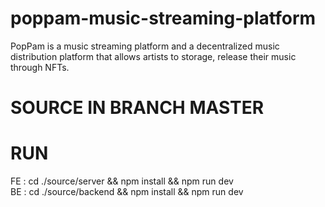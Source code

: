 # poppam-music-streaming-platform
PopPam is a music streaming platform and a decentralized music distribution platform that allows artists to storage, release their music through NFTs. 
# SOURCE IN BRANCH MASTER
# RUN
FE : cd ./source/server && npm install && npm run dev <br/>
BE : cd ./source/backend && npm install && npm run dev
